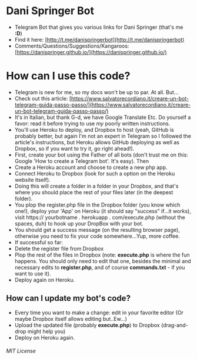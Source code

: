 # Dani Springer Bot
- Telegram Bot that gives you various links for Dani Springer (that's me **:D**)
- Find it here: [http://t.me/danispringerbot](http://t.me/danispringerbot)
- Comments/Questions/Suggestions/Kangaroos: [https://danispringer.github.io/](https://danispringer.github.io/)

# How can I use this code?
- Telegram is new for me, so my docs won't be up to par. At all. But...
- Check out this article: [https://www.salvatorecordiano.it/creare-un-bot-telegram-guida-passo-passo/](https://www.salvatorecordiano.it/creare-un-bot-telegram-guida-passo-passo/)
- It's in Italian, but thank G-d, we have Google Translate Etc. Do yourself a favor: read it before trying to use *my* poorly written instructions.
- You'll use Heroku to deploy, and Dropbox to host (yeah, GitHub is probably better, but again I'm not an expert in Telegram so I followed the article's instructions, but Heroku allows GitHub deploying as well as Dropbox, so if you want to try it, go right ahead!).
- First, create your bot using the Father of all bots (don't trust me on this: Google 'How to create a Telegram bot'. It's easy). Then
- Create a Heroku account and choose to create a new php app.
- Connect Heroku to Dropbox (look for such a option on the Heroku website itself).
- Doing this will create a folder in a folder in your Dropbox, and that's where you should place the rest of your files later (in the deepest folder).
- You plop the register.php file in the Dropbox folder (you know which one!), deploy your 'App' on Heroku (it should say "success" if...it works), visit https:// yourbotname . herokuapp . com/execute.php (without the spaces, duh) to hook up your DropBox with your bot.
- You should get a success message (on the resulting browser page), otherwise you need to fix your code somewhere...Yup, more coffee.
- If successful so far:
- Delete the register file from Dropbox
- Plop the rest of the files in Dropbox (note: **execute.php** is where the fun happens. You should only need to edit that one, besides the minimal and necessary edits to **register.php**, and of course **commands.txt** - if you want to use it).
- Deploy again on Heroku.

## How can I update my bot's code?
- Every time you want to make a change: edit in your favorite editor (Or maybe Dropbox itself allows editing but..Ew...)
- Upload the updated file (probably **execute.php**) to Dropbox (drag-and-drop might help you)
- Deploy on Heroku again.

###### MIT License